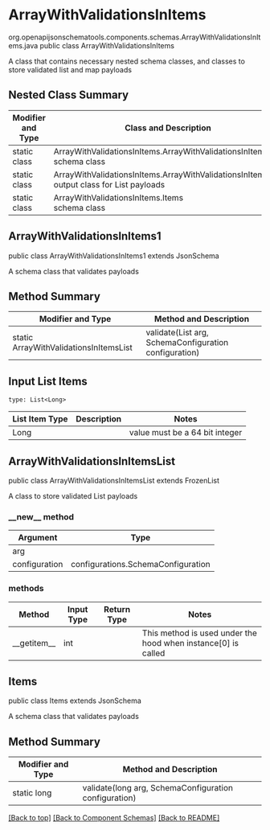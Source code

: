 # ArrayWithValidationsInItems
org.openapijsonschematools.components.schemas.ArrayWithValidationsInItems.java
public class ArrayWithValidationsInItems

A class that contains necessary nested schema classes, and classes to store validated list and map payloads

## Nested Class Summary
| Modifier and Type | Class and Description |
| ----------------- | ---------------------- |
| static class | ArrayWithValidationsInItems.ArrayWithValidationsInItems1<br> schema class |
| static class | ArrayWithValidationsInItems.ArrayWithValidationsInItemsList<br> output class for List payloads |
| static class | ArrayWithValidationsInItems.Items<br> schema class |

## ArrayWithValidationsInItems1
public class ArrayWithValidationsInItems1
extends JsonSchema

A schema class that validates payloads

## Method Summary
| Modifier and Type | Method and Description |
| ----------------- | ---------------------- |
| static ArrayWithValidationsInItemsList | validate(List<Long> arg, SchemaConfiguration configuration) |

## Input List Items
```
type: List<Long>
```
List Item Type | Description | Notes
-------------------- | ------------- | -------------
Long |  | value must be a 64 bit integer

## ArrayWithValidationsInItemsList
public class ArrayWithValidationsInItemsList
extends FrozenList<Long>

A class to store validated List payloads

### &lowbar;&lowbar;new&lowbar;&lowbar; method
Argument | Type
-------- | ------
arg      | 
configuration | configurations.SchemaConfiguration

### methods
Method | Input Type | Return Type | Notes
------ | ---------- | ----------- | ------
&lowbar;&lowbar;getitem&lowbar;&lowbar; | int |  | This method is used under the hood when instance[0] is called

## Items
public class Items
extends JsonSchema

A schema class that validates payloads

## Method Summary
| Modifier and Type | Method and Description |
| ----------------- | ---------------------- |
| static long | validate(long arg, SchemaConfiguration configuration) |

[[Back to top]](#top) [[Back to Component Schemas]](../../../README.md#Component-Schemas) [[Back to README]](../../../README.md)
